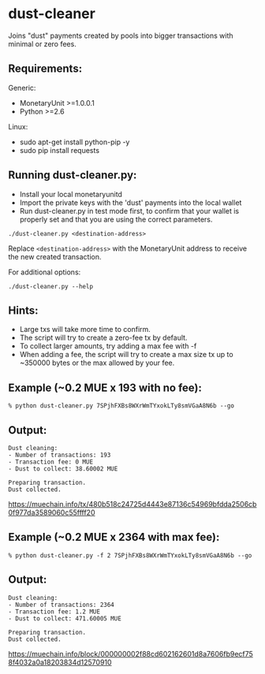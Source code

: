 dust-cleaner
==========

Joins "dust" payments created by pools into bigger transactions with minimal or zero fees.

Requirements:
-------------------------
Generic:
* MonetaryUnit >=1.0.0.1
* Python >=2.6

Linux:
* sudo apt-get install python-pip -y
* sudo pip install requests

Running dust-cleaner.py:
-------------------------
* Install your local monetaryunitd
* Import the private keys with the 'dust' payments into the local wallet
* Run dust-cleaner.py in test mode first, to confirm that your wallet is properly
set and that you are using the correct parameters.

`./dust-cleaner.py <destination-address>`

Replace `<destination-address>` with the MonetaryUnit address to receive the new
created transaction.

For additional options:

`./dust-cleaner.py --help`

Hints:
------
* Large txs will take more time to confirm.
* The script will try to create a zero-fee tx by default.
* To collect larger amounts, try adding a max fee with -f
* When adding a fee, the script will try to create a max size tx up to ~350000 bytes or the max allowed by your fee.

Example (~0.2 MUE x 193 with no fee):
----------------------
```
% python dust-cleaner.py 7SPjhFXBs8WXrWmTYxokLTy8smVGaA8N6b --go
```
Output:
-------
```
Dust cleaning:
- Number of transactions: 193
- Transaction fee: 0 MUE
- Dust to collect: 38.60002 MUE

Preparing transaction.
Dust collected.
```
https://muechain.info/tx/480b518c24725d4443e87136c54969bfdda2506cb0f977da3589060c55ffff20


Example (~0.2 MUE x 2364 with max fee):
-----------------------------
```
% python dust-cleaner.py -f 2 7SPjhFXBs8WXrWmTYxokLTy8smVGaA8N6b --go
```
Output:
-------
```
Dust cleaning:
- Number of transactions: 2364
- Transaction fee: 1.2 MUE
- Dust to collect: 471.60005 MUE

Preparing transaction.
Dust collected.
```
https://muechain.info/block/000000002f88cd602162601d8a7606fb9ecf758f4032a0a18203834d12570910
